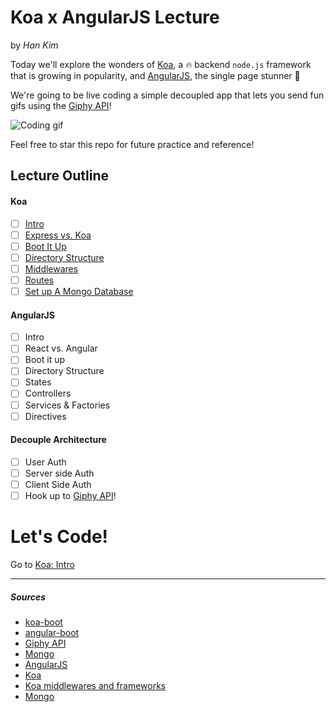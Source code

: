 # Koa x AngularJS Lecture 
by *Han Kim*

Today we'll explore the wonders of [Koa](http://koajs.com/), a :fire: backend `node.js` framework that is growing in popularity, and [AngularJS](https://angularjs.org/), the single page stunner :star2:

We're going to be live coding a simple decoupled app that lets you send fun gifs using the [Giphy API](https://api.giphy.com/)! 

![Coding gif](http://tclhost.com/clya4nh.gif)

Feel free to star this repo for future practice and reference!

## Lecture Outline

#### Koa
  - [ ] [Intro](koa/intro.md)
  - [ ] [Express vs. Koa](koa/express-vs-koa.md)
  - [ ] [Boot It Up](koa/boot-it-up.md)
  - [ ] [Directory Structure](koa/directory-structure.md)
  - [ ] [Middlewares](koa/middlewares.md)
  - [ ] [Routes](koa/routes.md)
  - [ ] [Set up A Mongo Database](koa/set-up-a-mongo-database.md)
  
#### AngularJS
  - [ ] Intro
  - [ ] React vs. Angular
  - [ ] Boot it up
  - [ ] Directory Structure
  - [ ] States
  - [ ] Controllers
  - [ ] Services & Factories
  - [ ] Directives
  
#### Decouple Architecture
  - [ ] User Auth
  - [ ] Server side Auth
  - [ ] Client Side Auth
  - [ ] Hook up to [Giphy API](https://api.giphy.com/)!

# Let's Code!
Go to [Koa: Intro](./koa/intro.md)
_____________________

##### Sources

- [koa-boot](https://github.com/hankim813/koa-boot) 
- [angular-boot](https://github.com/hankim813/angular-boot)
- [Giphy API](https://api.giphy.com/)
- [Mongo](https://www.mongodb.org/)
- [AngularJS](https://angularjs.org/)
- [Koa](http://koajs.com/)
- [Koa middlewares and frameworks](https://github.com/koajs/koa/wiki)
- [Mongo](https://www.mongodb.org/)
